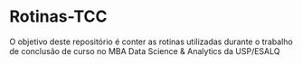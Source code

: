 # Rotinas-TCC
O objetivo deste repositório é conter as rotinas utilizadas durante o trabalho de conclusão de curso no MBA Data Science &amp; Analytics da USP/ESALQ
